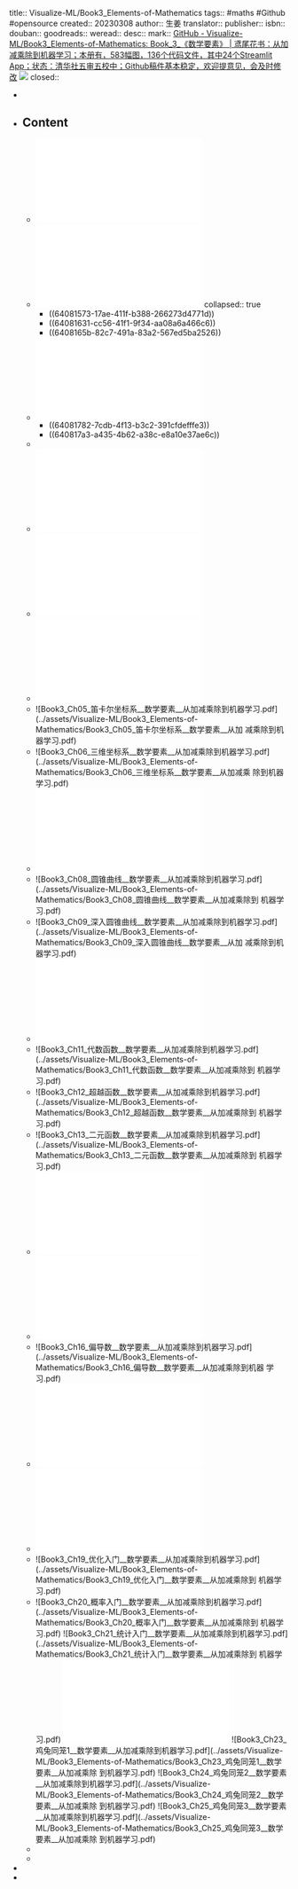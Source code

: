 title:: Visualize-ML/Book3_Elements-of-Mathematics
tags:: #maths #Github #opensource 
created:: 20230308
author:: 生姜
translator:: 
publisher:: 
isbn:: 
douban:: 
goodreads:: 
weread:: 
desc:: 
mark:: [GitHub - Visualize-ML/Book3_Elements-of-Mathematics: Book_3_《数学要素》 |   鸢尾花书：从加减乘除到机器学习；本册有，583幅图，136个代码文件，其中24个Streamlit App；状态：清华社五审五校中；Github稿件基本稳定，欢迎提意见，会及时修改](https://github.com/Visualize-ML/Book3_Elements-of-Mathematics) ![](https://img.shields.io/github/stars/Visualize-ML/Book3_Elements-of-Mathematics) 
closed::

-
- ## Content
  - ![Book3_Ch00_勘误表__数学要素__从加减乘除到机器学习.pdf](../assets/Visualize-ML/Book3_Elements-of-Mathematics/Book3_Ch00_勘误表__数学要素__从加减乘除到机器学习.pdf)
  - ![Book3_Ch00_正文前__数学要素__从加减乘除到机器学习.pdf](../assets/Visualize-ML/Book3_Elements-of-Mathematics/Book3_Ch00_正文前__数学要素__从加减乘除到机器学习.pdf)
    collapsed:: true
    - ((64081573-17ae-411f-b388-266273d4771d))
    - ((64081631-cc56-41f1-9f34-aa08a6a466c6))
    - ((6408165b-82c7-491a-83a2-567ed5ba2526))
  - ![Book3_Ch01_万物皆数__数学要素__从加减乘除到机器学习.pdf](../assets/Visualize-ML/Book3_Elements-of-Mathematics/Book3_Ch01_万物皆数__数学要素__从加减乘除到机器学习.pdf)
    - ((64081782-7cdb-4f13-b3c2-391cfdefffe3))
    - ((640817a3-a435-4b62-a38c-e8a10e37ae6c))
  -
  - ![Book3_Ch02_乘除__数学要素__从加减乘除到机器学习.pdf](../assets/Visualize-ML/Book3_Elements-of-Mathematics/Book3_Ch02_乘除__数学要素__从加减乘除到机器学习.pdf)
  - ![Book3_Ch03_几何__数学要素__从加减乘除到机器学习.pdf](../assets/Visualize-ML/Book3_Elements-of-Mathematics/Book3_Ch03_几何__数学要素__从加减乘除到机器学习.pdf)
  - ![Book3_Ch04_代数__数学要素__从加减乘除到机器学习.pdf](../assets/Visualize-ML/Book3_Elements-of-Mathematics/Book3_Ch04_代数__数学要素__从加减乘除到机器学习.pdf)
  - ![Book3_Ch05_笛卡尔坐标系__数学要素__从加减乘除到机器学习.pdf](../assets/Visualize-ML/Book3_Elements-of-Mathematics/Book3_Ch05_笛卡尔坐标系__数学要素__从加 减乘除到机器学习.pdf)
  - ![Book3_Ch06_三维坐标系__数学要素__从加减乘除到机器学习.pdf](../assets/Visualize-ML/Book3_Elements-of-Mathematics/Book3_Ch06_三维坐标系__数学要素__从加减乘 除到机器学习.pdf)
  - ![Book3_Ch07_距离__数学要素__从加减乘除到机器学习.pdf](../assets/Visualize-ML/Book3_Elements-of-Mathematics/Book3_Ch07_距离__数学要素__从加减乘除到机器学习.pdf)
  - ![Book3_Ch08_圆锥曲线__数学要素__从加减乘除到机器学习.pdf](../assets/Visualize-ML/Book3_Elements-of-Mathematics/Book3_Ch08_圆锥曲线__数学要素__从加减乘除到 机器学习.pdf)
  - ![Book3_Ch09_深入圆锥曲线__数学要素__从加减乘除到机器学习.pdf](../assets/Visualize-ML/Book3_Elements-of-Mathematics/Book3_Ch09_深入圆锥曲线__数学要素__从加 减乘除到机器学习.pdf)
  - ![Book3_Ch10_函数__数学要素__从加减乘除到机器学习.pdf](../assets/Visualize-ML/Book3_Elements-of-Mathematics/Book3_Ch10_函数__数学要素__从加减乘除到机器学习.pdf)
  - ![Book3_Ch11_代数函数__数学要素__从加减乘除到机器学习.pdf](../assets/Visualize-ML/Book3_Elements-of-Mathematics/Book3_Ch11_代数函数__数学要素__从加减乘除到 机器学习.pdf)
  - ![Book3_Ch12_超越函数__数学要素__从加减乘除到机器学习.pdf](../assets/Visualize-ML/Book3_Elements-of-Mathematics/Book3_Ch12_超越函数__数学要素__从加减乘除到 机器学习.pdf)
  - ![Book3_Ch13_二元函数__数学要素__从加减乘除到机器学习.pdf](../assets/Visualize-ML/Book3_Elements-of-Mathematics/Book3_Ch13_二元函数__数学要素__从加减乘除到 机器学习.pdf)
  - ![Book3_Ch14_数列__数学要素__从加减乘除到机器学习.pdf](../assets/Visualize-ML/Book3_Elements-of-Mathematics/Book3_Ch14_数列__数学要素__从加减乘除到机器学习.pdf)
  - ![Book3_Ch15_导数__数学要素__从加减乘除到机器学习.pdf](../assets/Visualize-ML/Book3_Elements-of-Mathematics/Book3_Ch15_导数__数学要素__从加减乘除到机器学习.pdf)
  - ![Book3_Ch16_偏导数__数学要素__从加减乘除到机器学习.pdf](../assets/Visualize-ML/Book3_Elements-of-Mathematics/Book3_Ch16_偏导数__数学要素__从加减乘除到机器 学习.pdf)
  - ![Book3_Ch17_微分__数学要素__从加减乘除到机器学习.pdf](../assets/Visualize-ML/Book3_Elements-of-Mathematics/Book3_Ch17_微分__数学要素__从加减乘除到机器学习.pdf)
  - ![Book3_Ch18_积分__数学要素__从加减乘除到机器学习.pdf](../assets/Visualize-ML/Book3_Elements-of-Mathematics/Book3_Ch18_积分__数学要素__从加减乘除到机器学习.pdf)
  - ![Book3_Ch19_优化入门__数学要素__从加减乘除到机器学习.pdf](../assets/Visualize-ML/Book3_Elements-of-Mathematics/Book3_Ch19_优化入门__数学要素__从加减乘除到 机器学习.pdf)
  - ![Book3_Ch20_概率入门__数学要素__从加减乘除到机器学习.pdf](../assets/Visualize-ML/Book3_Elements-of-Mathematics/Book3_Ch20_概率入门__数学要素__从加减乘除到 机器学习.pdf)
    ![Book3_Ch21_统计入门__数学要素__从加减乘除到机器学习.pdf](../assets/Visualize-ML/Book3_Elements-of-Mathematics/Book3_Ch21_统计入门__数学要素__从加减乘除到 机器学习.pdf)
    ![Book3_Ch22_向量__数学要素__从加减乘除到机器学习.pdf](../assets/Visualize-ML/Book3_Elements-of-Mathematics/Book3_Ch22_向量__数学要素__从加减乘除到机器学习.pdf)
    ![Book3_Ch23_鸡兔同笼1__数学要素__从加减乘除到机器学习.pdf](../assets/Visualize-ML/Book3_Elements-of-Mathematics/Book3_Ch23_鸡兔同笼1__数学要素__从加减乘除 到机器学习.pdf)
    ![Book3_Ch24_鸡兔同笼2__数学要素__从加减乘除到机器学习.pdf](../assets/Visualize-ML/Book3_Elements-of-Mathematics/Book3_Ch24_鸡兔同笼2__数学要素__从加减乘除 到机器学习.pdf)
    ![Book3_Ch25_鸡兔同笼3__数学要素__从加减乘除到机器学习.pdf](../assets/Visualize-ML/Book3_Elements-of-Mathematics/Book3_Ch25_鸡兔同笼3__数学要素__从加减乘除 到机器学习.pdf)
  -
  -
-
-